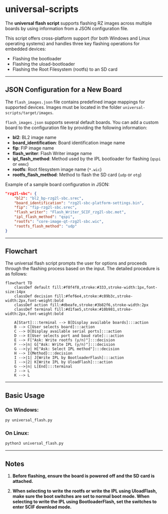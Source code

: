# universal-scripts

The **universal flash script** supports flashing RZ images across multiple boards by using information from a JSON configuration file.

This script offers cross-platform support (for both Windows and Linux operating systems) and handles three key flashing operations for embedded devices:

- Flashing the bootloader
- Flashing the uload-bootloader
- Flashing the Root Filesystem (rootfs) to an SD card

---

## JSON Configuration for a New Board

The `flash_images.json` file contains predefined image mappings for supported devices. Images must be located in the folder `universal-scripts/target/images`.

`flash_images.json` supports several default boards. You can add a custom board to the configuration file by providing the following information:

- **bl2**: BL2 image name
- **board_identification**: Board identification image name
- **fip**: FIP image name
- **flash_writer**: Flash Writer image name
- **ipl_flash_method**: Method used by the IPL bootloader for flashing (`qspi` or `emmc`)
- **rootfs**: Root filesystem image name (`*.wic`)
- **rootfs_flash_method**: Method to flash the SD card (`udp` or `otg`)

Example of a sample board configuration in JSON:

```json
"rzg2l-sbc": {
    "bl2": "bl2_bp-rzg2l-sbc.srec",
    "board_identification": "rzg2l-sbc-platform-settings.bin",
    "fip": "fip-rzg2l-sbc.srec",
    "flash_writer": "Flash_Writer_SCIF_rzg2l-sbc.mot",
    "ipl_flash_method": "qspi",
    "rootfs": "core-image-qt-rzg2l-sbc.wic",
    "rootfs_flash_method": "udp"
}
```

---

## Flowchart

The universal flash script prompts the user for options and proceeds through the flashing process based on the input. The detailed procedure is as follows:

```mermaid
flowchart TD
    classDef default fill:#f0f4f8,stroke:#333,stroke-width:1px,font-size:14px
    classDef decision fill:#fef6e4,stroke:#c89b3c,stroke-width:2px,font-weight:bold
    classDef action fill:#dbeafe,stroke:#3b82f6,stroke-width:2px
    classDef terminal fill:#d1fae5,stroke:#10b981,stroke-width:2px,font-weight:bold

    A[Start]:::terminal --> B[Display available boards]:::action
    B --> C[User selects board]:::action
    C --> D[Display available serial ports]:::action
    D --> E[User selects port and baud rate]:::action
    E --> F["Ask: Write rootfs (y/n)"]:::decision
    F -->|n| G["Ask: Write IPL (y/n)"]:::decision
    G -->|y| H["Ask: Select IPL method"]:::decision
    H --> I{Method}:::decision
    I -->|1| J[Write IPL by BootloaderFlash]:::action
    I -->|2| K[Write IPL by UloadFlash]:::action
    G -->|n| L[End]:::terminal
    J --> L
    K --> L
```

---

## Basic Usage

### On Windows:

```bash
py universal_flash.py
```

### On Linux:

```bash
python3 universal_flash.py
```

---

## Notes

1. **Before flashing, ensure the board is powered off and the SD card is attached.**

2. **When selecting to write the rootfs or write the IPL using UloadFlash, make sure the boot switches are set to normal boot mode. When selecting to write the IPL using BootloaderFlash, set the switches to enter SCIF download mode.**
